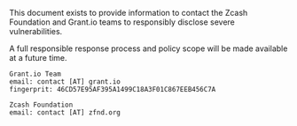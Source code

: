 This document exists to provide information to contact the Zcash Foundation and Grant.io teams to responsibly disclose severe vulnerabilities.

A full responsible response process and policy scope will be made available at a future time.

```
Grant.io Team
email: contact [AT] grant.io
fingerprit: 46CD57E95AF395A1499C18A3F01C867EEB456C7A

Zcash Foundation
email: contact [AT] zfnd.org
```
